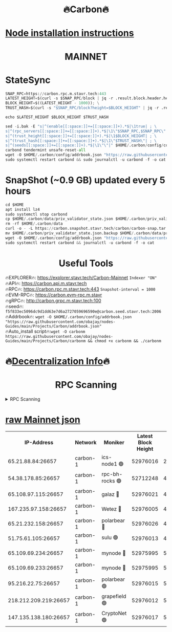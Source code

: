 <h1 align="center"> 🔥Carbon🔥</h1>

[Node installation instructions](https://github.com/obajay/nodes-Guides/tree/main/Projects/Carbon)
=
<h1 align="center"> MAINNET</h1>

# StateSync
```python
SNAP_RPC=https://carbon.rpc.m.stavr.tech:443
LATEST_HEIGHT=$(curl -s $SNAP_RPC/block | jq -r .result.block.header.height); \
BLOCK_HEIGHT=$((LATEST_HEIGHT - 1000)); \
TRUST_HASH=$(curl -s "$SNAP_RPC/block?height=$BLOCK_HEIGHT" | jq -r .result.block_id.hash)

echo $LATEST_HEIGHT $BLOCK_HEIGHT $TRUST_HASH

sed -i.bak -E "s|^(enable[[:space:]]+=[[:space:]]+).*$|\1true| ; \
s|^(rpc_servers[[:space:]]+=[[:space:]]+).*$|\1\"$SNAP_RPC,$SNAP_RPC\"| ; \
s|^(trust_height[[:space:]]+=[[:space:]]+).*$|\1$BLOCK_HEIGHT| ; \
s|^(trust_hash[[:space:]]+=[[:space:]]+).*$|\1\"$TRUST_HASH\"| ; \
s|^(seeds[[:space:]]+=[[:space:]]+).*$|\1\"\"|" $HOME/.carbon/config/config.toml
carbond tendermint unsafe-reset-all
wget -O $HOME/.carbon/config/addrbook.json "https://raw.githubusercontent.com/obajay/nodes-Guides/main/Projects/Carbon/addrbook.json"
sudo systemctl restart carbond && sudo journalctl -u carbond -f -o cat
```
# SnapShot (~0.9 GB) updated every 5 hours
```python
cd $HOME
apt install lz4
sudo systemctl stop carbond
cp $HOME/.carbon/data/priv_validator_state.json $HOME/.carbon/priv_validator_state.json.backup
rm -rf $HOME/.carbon/data
curl -o - -L https://carbon.snapshot.stavr.tech/carbon/carbon-snap.tar.lz4 | lz4 -c -d - | tar -x -C $HOME/.carbon --strip-components 2
mv $HOME/.carbon/priv_validator_state.json.backup $HOME/.carbon/data/priv_validator_state.json
wget -O $HOME/.carbon/config/addrbook.json "https://raw.githubusercontent.com/obajay/nodes-Guides/main/Projects/Carbon/addrbook.json"
sudo systemctl restart carbond && journalctl -u carbond -f -o cat
```

 <h1 align="center"> Useful Tools</h1>

🔥EXPLORER🔥:     https://explorer.stavr.tech/Carbon-Mainnet        `Indexer "ON"` \
🔥API🔥:          https://carbon.api.m.stavr.tech \
🔥RPC🔥:          https://carbon.rpc.m.stavr.tech:443              `Snapshot-interval = 1000` \
🔥EVM-RPC🔥:      https://carbon.evm-rpc.m.stavr \
🔥gRPC🔥:         http://carbon.grpc.m.stavr.tech:100 \
🔥seed🔥:      `f5f833ec5096dc9d1dd63e7d6a2727059696590e@carbon.seed.stavr.tech:2006` \
🔥Addrbook🔥:  `wget -O $HOME/.carbon/config/addrbook.json "https://raw.githubusercontent.com/obajay/nodes-Guides/main/Projects/Carbon/addrbook.json"` \
🔥Auto_install script🔥:`wget -O carbonm https://raw.githubusercontent.com/obajay/nodes-Guides/main/Projects/Carbon/carbonm && chmod +x carbonm && ./carbonm`

🔥[Decentralization Info](https://github.com/obajay/StateSync-snapshots/tree/main/Projects/Carbon/Decentralization)🔥
=
<h1 align="center"> RPC Scanning</h1>

<details>
<summary>RPC Scanning</summary>

<h2 align="center"> We scan nodes in real time every 4 hours. And we provide the final result of RPC endpoints.
We cannot influence the operation of these nodes in any way. </h2>


```python
If Voting Power is higher than 0 --> then the Node is a validator of the network and may be subject to attack and be a potential threat to the chain.
```
```python
We marked such validators with a red symbol
```

</details>

[raw Mainnet json](https://rpc-check.carbonm.stavr.tech/carbonm/rpc-carbonm-result.json)
=


<table><tr><th>IP-Address</th><th>Network</th><th>Moniker</th><th>Latest Block Height</th><th>Earliest Block Height</th><th>Catching Up</th><th>Tx Index</th><th>Voting Power</th><th>Scan Time</th></tr><tr><td>65.21.88.84:26657</td><td>carbon-1</td><td>ics-node1 🟢</td><td>52976016</td><td>21164241</td><td>False</td><td>off</td><td>0</td><td>2024-01-28T22:51:58.187193083UTC</td></tr><tr><td>54.38.178.85:26657</td><td>carbon-1</td><td>rpc-bh-rocks 🟢</td><td>52712248</td><td>45292001</td><td>False</td><td>on</td><td>0</td><td>2024-01-28T22:52:22.029234523UTC</td></tr><tr><td>65.108.97.115:26657</td><td>carbon-1</td><td>galaz 🔴</td><td>52976021</td><td>47374001</td><td>False</td><td>on</td><td>11236194081</td><td>2024-01-28T22:52:09.028333654UTC</td></tr><tr><td>167.235.97.158:26657</td><td>carbon-1</td><td>Wetez 🔴</td><td>52976005</td><td>48067570</td><td>False</td><td>on</td><td>1329958413</td><td>2024-01-28T22:51:32.905068115UTC</td></tr><tr><td>65.21.232.158:26657</td><td>carbon-1</td><td>polarbear 🔴</td><td>52976026</td><td>48126001</td><td>False</td><td>on</td><td>10843399964</td><td>2024-01-28T22:52:17.613374035UTC</td></tr><tr><td>51.75.61.105:26657</td><td>carbon-1</td><td>sulu 🟢</td><td>52976013</td><td>48742001</td><td>False</td><td>on</td><td>0</td><td>2024-01-28T22:51:49.213610817UTC</td></tr><tr><td>65.109.69.234:26657</td><td>carbon-1</td><td>mynode 🔴</td><td>52975995</td><td>50560001</td><td>False</td><td>off</td><td>12836526095</td><td>2024-01-28T22:51:16.266239898UTC</td></tr><tr><td>65.109.69.233:26657</td><td>carbon-1</td><td>mynode 🔴</td><td>52975995</td><td>50610001</td><td>False</td><td>off</td><td>8715140528</td><td>2024-01-28T22:51:15.948061150UTC</td></tr><tr><td>95.216.22.75:26657</td><td>carbon-1</td><td>polarbear 🟢</td><td>52976015</td><td>52338001</td><td>False</td><td>on</td><td>0</td><td>2024-01-28T22:51:55.684429396UTC</td></tr><tr><td>218.212.209.219:26657</td><td>carbon-1</td><td>grapefield 🟢</td><td>52976012</td><td>52371001</td><td>False</td><td>on</td><td>0</td><td>2024-01-28T22:51:46.706592423UTC</td></tr><tr><td>147.135.138.180:26657</td><td>carbon-1</td><td>CryptoNet 🟢</td><td>52976017</td><td>52934001</td><td>False</td><td>on</td><td>0</td><td>2024-01-28T22:52:00.485871741UTC</td></tr></table>